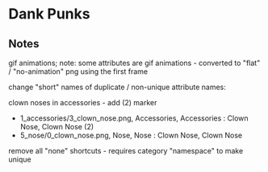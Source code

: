 # Dank Punks

## Notes

gif animations; note: some attributes are gif animations - converted to "flat" / "no-animation" png  using the first frame



change "short" names of duplicate / non-unique attribute names:

clown noses in accessories - add (2) marker

- 1_accessories/3_clown_nose.png, Accessories, Accessories : Clown Nose, Clown Nose (2)
- 5_nose/0_clown_nose.png, Nose, Nose : Clown Nose, Clown Nose



remove all "none" shortcuts  - requires category "namespace" to make unique


